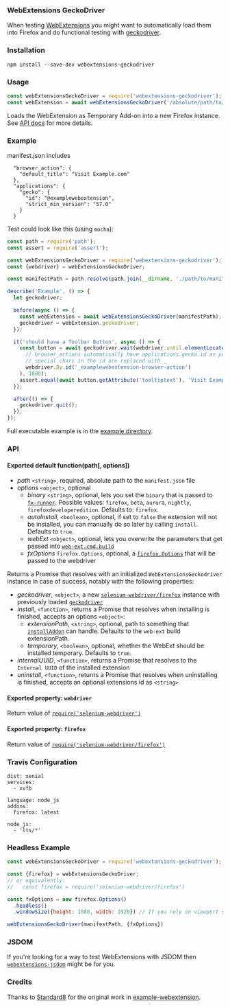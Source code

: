### WebExtensions GeckoDriver

When testing [WebExtensions](https://developer.mozilla.org/Add-ons/WebExtensions) you might want to automatically load them into Firefox and do functional testing with [geckodriver](https://github.com/mozilla/geckodriver).

### Installation

```
npm install --save-dev webextensions-geckodriver
```

### Usage

```js
const webExtensionsGeckoDriver = require('webextensions-geckodriver');
const webExtension = await webExtensionsGeckoDriver('/absolute/path/to/manifest.json');
```

Loads the WebExtension as Temporary Add-on into a new Firefox instance. See [API docs](#api) for more details.


### Example

manifest.json includes
```
  "browser_action": {
    "default_title": "Visit Example.com"
  },
  "applications": {
    "gecko": {
      "id": "@examplewebextension",
      "strict_min_version": "57.0"
    }
  }
```

Test could look like this (using `mocha`):
```js
const path = require('path');
const assert = require('assert');

const webExtensionsGeckoDriver = require('webextensions-geckodriver');
const {webdriver} = webExtensionsGeckoDriver;

const manifestPath = path.resolve(path.join(__dirname, './path/to/manifest.json'));

describe('Example', () => {
  let geckodriver;

  before(async () => {
    const webExtension = await webExtensionsGeckoDriver(manifestPath);
    geckodriver = webExtension.geckodriver;
  });

  it('should have a Toolbar Button', async () => {
    const button = await geckodriver.wait(webdriver.until.elementLocated(
      // browser_actions automatically have applications.gecko.id as prefix
      // special chars in the id are replaced with _
      webdriver.By.id('_examplewebextension-browser-action')
    ), 1000);
    assert.equal(await button.getAttribute('tooltiptext'), 'Visit Example.com');
  });

  after(() => {
    geckodriver.quit();
  });
});
```

Full executable example is in the [example directory](example/).


### API

#### Exported default function(path[, options])

* *path* `<string>`, required, absolute path to the `manifest.json` file
* *options* `<object>`, optional
  * *binary* `<string>`, optional, lets you set the `binary` that is passed to [`fx-runner`](https://github.com/mozilla-jetpack/node-fx-runner). Possible values: `firefox`, `beta`, `aurora`, `nightly`, `firefoxdeveloperedition`. Defaults to: `firefox`.
  * *autoInstall*, `<boolean>`, optional, if set to `false` the extension will not be installed, you can manually do so later by calling `install`. Defaults to `true`.
  * *webExt* `<object>`, optional, lets you overwrite the parameters that get passed into [`web-ext.cmd.build`](https://github.com/mozilla/web-ext#using-web-ext-in-nodejs-code)
  * *fxOptions* `firefox.Options`, optional, a [`firefox.Options`](https://seleniumhq.github.io/selenium/docs/api/javascript/module/selenium-webdriver/firefox_exports_Options.html) that will be passed to the webdriver


Returns a Promise that resolves with an initialized `WebExtensionsGeckodriver` instance in case of success, notably with the following properties:

* *geckodriver*, `<object>`, a new [`selenium-webdriver/firefox`](https://www.npmjs.com/package/selenium-webdriver) instance with previously loaded [`geckodriver`](https://www.npmjs.com/package/geckodriver)
* *install*, `<function>`, returns a Promise that resolves when installing is finished, accepts an options `<object>`:
  * *extensionPath*, `<string>`, optional, path to something that [`installAddon`](https://seleniumhq.github.io/selenium/docs/api/javascript/module/selenium-webdriver/firefox_exports_Driver.html) can handle. Defaults to the `web-ext` build extensionPath.
  * *temporary*, `<boolean>`, optional, whether the WebExt should be installed temporary. Defaults to `true`.
* *internalUUID*, `<function>`, returns a Promise that resolves to the `Internal UUID` of the installed extension
* *uninstall*, `<function>`, returns a Promise that resolves when uninstalling is finished, accepts an optional extensions id as `<string>`


#### Exported property: `webdriver`

Return value of [`require('selenium-webdriver')`](https://www.npmjs.com/package/selenium-webdriver)

#### Exported property: `firefox`

Return value of [`require('selenium-webdriver/firefox')`](https://www.npmjs.com/package/selenium-webdriver)


### Travis Configuration

```
dist: xenial
services:
  - xvfb

language: node_js
addons:
  firefox: latest

node_js:
  - 'lts/*'
```

### Headless Example

```js
const webExtensionsGeckoDriver = require('webextensions-geckodriver');

const {firefox} = webExtensionsGeckoDriver;
// or equivalently:
//   const firefox = require('selenium-webdriver/firefox')

const fxOptions = new firefox.Options()
  .headless()
  .windowSize({height: 1080, width: 1920}) // If you rely on viewport size

webExtensionsGeckoDriver(manifestPath, {fxOptions})
```

### JSDOM

If you're looking for a way to test WebExtensions with JSDOM then [`webextensions-jsdom`](https://github.com/webexts/webextensions-jsdom) might be for you.

### Credits

Thanks to [Standard8](https://github.com/Standard8) for the original work in [example-webextension](https://github.com/Standard8/example-webextension).
